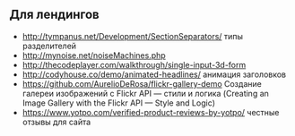 Для лендингов
-------------

+ http://tympanus.net/Development/SectionSeparators/ типы разделителей
+ http://mynoise.net/noiseMachines.php
+ http://thecodeplayer.com/walkthrough/single-input-3d-form
+ http://codyhouse.co/demo/animated-headlines/ анимация заголовков
+ https://github.com/AurelioDeRosa/flickr-gallery-demo Создание галереи изображений с Flickr API — стили и логика (Creating an Image Gallery with the Flickr API — Style and Logic)
+ https://www.yotpo.com/verified-product-reviews-by-yotpo/ честные отзывы для сайта
